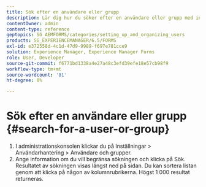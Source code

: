```yaml
---
title: Sök efter en användare eller grupp
description: Lär dig hur du söker efter en användare eller grupp med inställningarna för användarhantering i administrationskonsolen.
contentOwner: admin
content-type: reference
geptopics: SG_AEMFORMS/categories/setting_up_and_organizing_users
products: SG_EXPERIENCEMANAGER/6.5/FORMS
exl-id: e372558d-4c1d-47d9-9989-f697e781cce9
solution: Experience Manager, Experience Manager Forms
role: User, Developer
source-git-commit: f6771bd1338a4e27a48c3efd39efe18e57cb98f9
workflow-type: tm+mt
source-wordcount: '81'
ht-degree: 0%

---
```


# Sök efter en användare eller grupp {#search-for-a-user-or-group}

1. I administrationskonsolen klickar du på Inställningar > Användarhantering > Användare och grupper.
1. Ange information om du vill begränsa sökningen och klicka på Sök. Resultatet av sökningen visas längst ned på sidan. Du kan sortera listan genom att klicka på någon av kolumnrubrikerna. Högst 1 000 resultat returneras.
